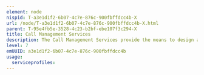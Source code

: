 ```yaml
---
element: node
nispid: T-a3e1d1f2-6b07-4c7e-876c-900fbffdcc4b-X
url: /node/T-a3e1d1f2-6b07-4c7e-876c-900fbffdcc4b-X.html
parent: T-95e4fb5e-3528-4c23-b2bf-ebe107f3c294-X
title: Call Management Services
description: The Call Management Services provide the means to design and implement rules and parameters governing the routing of inbound telephone calls through a network. These rules determine how calls are distributed according to the time and/or date of the call as well as the location of the caller (usually defined by the outbound Caller ID). Call Management Services also incorporate the use of calling features such as Call Queues, IVR Menus, Hunt Groups and Recorded Announcements to provide a customised experience for the user and to maximize the efficiency of inbound call handling.
level: 7
emUUID: a3e1d1f2-6b07-4c7e-876c-900fbffdcc4b
usage:
  serviceprofiles:
---
```

